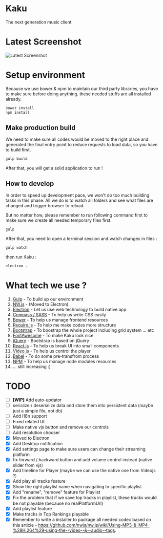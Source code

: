 # Kaku
The next generation music client

# Latest Screenshot

![Latest Screenshot](http://i.imgur.com/xeIrxyu.jpg)

# Setup environment

Because we use bower & npm to maintain our third party libraries, you have to make sure before doing anything, these needed stuffs are all installed already.

```bash
bower install
npm install
```

## Make production build

We need to make sure all codes would be moved to the right place and generated the final entry point to reduce requests to load data, so you have to build first.

```bash
gulp build
```

After that, you will get a solid application to run !

## How to develop

In order to speed up development pace, we won't do too much building tasks in this phase. All we do is to watch all folders and see what files are changed and trigger browser to reload.

But no matter how, please remember to run following command first to make sure we create all needed temporary files first.

```bash
gulp
```

After that, you need to open a terminal session and watch changes in files :

```bash
gulp watch
```

then run Kaku :

```bash
electron .
```

# What tech we use ?

1. [Gulp](http://gulpjs.com/) - To build up our environment
2. [NW.js](http://nwjs.io/) - (Moved to Electron)
3. [Electron](http://electron.atom.io) - Let us use web technology to build native app 
4. [Compass / SASS](http://compass-style.org/) - To help us write CSS easily
5. [Bower](http://bower.io/) - To help us manage frontend resources
6. [Require.js](http://requirejs.org/) - To help me make codes more structure
7. [Bootstrap](http://getbootstrap.com/) - To boostrap the whole project including grid system ... etc
8. [FontAwesome](http://fortawesome.github.io/Font-Awesome/) - To make Kaku look nice
9. [jQuery](https://jquery.com/) - Bootstrap is based on jQuery
10. [React.js](http://reactjs.org/) - To help us break UI into small components
11. [Video.js](http://www.videojs.com/) - To help us control the player
12. [Babel](https://babeljs.io/) - To do some pre-transfrom process
13. [NPM](https://www.npmjs.org/) - To help us manage node modules resources
14. ... still increasing :)

# TODO

- [ ] **[WIP]** Add auto-updator
- [ ] serialize / deserialize data and store them into persistent data (maybe just a simple file, not db)
- [ ] Add i18n support
- [ ] Fixed related UI
- [ ] Make native vjs button and remove our controls
- [ ] Add resolution chooser
- [x] Moved to Electron
- [x] Add Desktop notification
- [x] Add settings page to make sure users can change their streaming platform
- [x] fix forward / backward button and add volume control instead (native slider from vjs)
- [x] Add timeline for Player (maybe we can use the native one from Videojs ?)
- [x] Add play all tracks feature
- [x] Show the right playlist name when navigating to specific playlist
- [x] Add "rename", "remove" feature for Playlist
- [x] Fix the problem that if we save top tracks in playlist, these tracks would be not playable (because no realPlatformUrl)
- [x] Add playlist feature
- [x] Make tracks in Top Rankings playable
- [x] Remember to write a installer to package all needed codec based on this article - https://github.com/nwjs/nw.js/wiki/Using-MP3-&-MP4-%28H.264%29-using-the--video--&--audio--tags.
